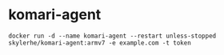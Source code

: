 # komari-agent
```
docker run -d --name komari-agent --restart unless-stopped skylerhe/komari-agent:armv7 -e example.com -t token
```
